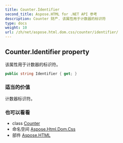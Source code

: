 ```yaml
---
title: Counter.Identifier
second_title: Aspose.HTML for .NET API 参考
description: Counter 财产. 该属性用于计数器的标识符
type: docs
weight: 10
url: /zh/net/aspose.html.dom.css/counter/identifier/
---
```

## Counter.Identifier property

该属性用于计数器的标识符。

```csharp
public string Identifier { get; }
```

### 适当的价值

计数器标识符。

### 也可以看看

* class [Counter](../)
* 命名空间 [Aspose.Html.Dom.Css](../../counter/)
* 部件 [Aspose.HTML](../../../)


